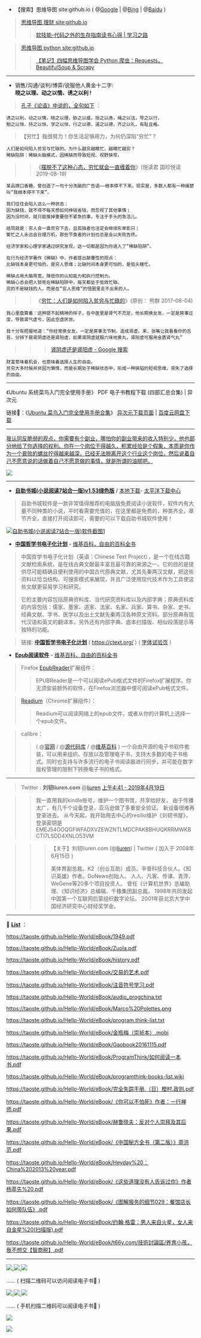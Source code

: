 - 【搜索】思维导图 site:github.io ( @[Google](https://www.google.com/search?hl=zh_CN&source=hp&ei=NIVkXYCiMc_ZhwP9zobwBw&q=%E6%80%9D%E7%BB%B4%E5%AF%BC%E5%9B%BE+site%3Agithub.io) | @[Bing](https://cn.bing.com/search?q=%E6%80%9D%E7%BB%B4%E5%AF%BC%E5%9B%BE+site%3Agithub.io) | @[Baidu](https://www.baidu.com/s?ie=utf-8&f=8&rsv_bp=1&rsv_idx=1&tn=baidu&wd=%E6%80%9D%E7%BB%B4%E5%AF%BC%E5%9B%BE%20site%3Agithub.io) )

>  [思维导图 理财 site:github.io](https://www.google.com/search?hl=zh_CN&ei=R4VkXeX_EoqEoASmlp3QDA&q=%E6%80%9D%E7%BB%B4%E5%AF%BC%E5%9B%BE+%E7%90%86%E8%B4%A2+site%3Agithub.io)
>> [软技能-代码之外的生存指南读书心得 | 学习之路](https://dumingcode.github.io/2018/04/22/2018-04-22-%E8%BD%AF%E6%8A%80%E8%83%BD%20%E4%BB%A3%E7%A0%81%E4%B9%8B%E5%A4%96%E7%9A%84%E7%94%9F%E5%AD%98%E6%8C%87%E5%8D%97%E8%AF%BB%E4%B9%A6%E5%BF%83%E5%BE%97/)

>  [思维导图 python site:github.io](https://www.google.com/search?hl=zh_CN&ei=G4lkXbmSI8zi-Aauiq3oDg&q=思维导图+python+site%3Agithub.io)
>> [【笔记】四幅思维导图学会 Python 爬虫：Requests，BeautifulSoup & Scrapy](https://woaielf.github.io/2018/04/28/scrappy/)

-------------------------------------------------------------------------------

- 销售/沟通/谈判/博弈/说服他人黄金十二字:<br>
**晓之以理、动之以情、诱之以利 !**

> [孔子《论语》中说的，全句如下](https://baike.sogou.com/v76626849.htm?fromTitle=%E5%8A%A8%E4%B9%8B%E4%BB%A5%E6%83%85%2C%E6%99%93%E4%B9%8B%E4%BB%A5%E7%90%86) ：
```
诱之以利，动之以情，晓之以理，胁之以威，授之以渔，绳之以法，导之以行，
勉之以恒，持之以恒，学之以恒，行之以德，道之以德，齐之以礼，有耻且格。
```
> 【穷忙】我很努力！你生活足够用力，为何仍深陷“穷忙”？
```
人们是如何陷入贫穷与忙碌的。为什么越穷越瞎忙，越瞎忙越穷？
稀缺陷阱：稀缺头脑模式，因稀缺而导致短视、视野狭窄。
```
>> 《[摆脱不了这种心态，穷忙就会一直缠着你](https://mp.weixin.qq.com/s/IjihOqIuW_DjIgKSmQp01w)》(悦读君 国珍悦读 2019-08-19)
```
某品牌口香糖，曾创造了一句十分洗脑的广告语——根本停不下来。现实是，多数人都有一种痛楚叫“我根本停不下来”。

我们往往会陷入这么一种状态：
因为缺钱，就不得不每天想如何挣钱省钱，而忽视了其他事情；
因为没时间，就只能推掉重要但不紧急的事，专注于手头的急活儿。

结局就是：穷人会一直贫穷下去，且孤独者也注定会继续形单影只；
繁忙之人永远会日理万机，那些节食者的计划也总是会以失败告终。

经济学家和心理学家通过研究发现，这一切都是因为你进入了“稀缺陷阱”。
```
```
在行为经济学著作《稀缺》中，作者提出颠覆性的观点：
比缺钱本身更可怕的，是穷人思维；比缺时间本身更可怕的，是低头瞎忙。

稀缺占用大脑带宽，降低你的认知能力和执行控制力。
稀缺心态会把人锁死在稀缺陷阱中，每天都处于低效忙碌。
穷的不是缺钱的人，而是在“穷人思维”的怪圈里走不出来的人。
```
>> 《[穷忙：人们是如何陷入贫穷与忙碌的](https://mp.weixin.qq.com/s/ejmn51SZAOP_QLfDdwX6Gw)》(原创： 熊群 2017-08-04)
```
我心里盘算着：这种提不起精神的样子，在中医里是肾气不充足，他长期换女友，一定是房事过度，导致肾气虚亏，因此空虚厌世。

我十分有把握地道：“你经常换女友，一定是房事无节制，造成肾虚。来，张嘴让我看看你的舌苔，分辨下是肾阴虚还是肾阳虚，如果肾阴虚就服六味地黄丸，肾阳虚可服用金匮肾气丸”
```
>>> [肾阴虚还是肾阳虚 - Google 搜索](
https://www.google.com/search?hl=zh_CN&source=hp&ei=Dmp4Xa2wJIWA-QavvanACg&q=%E8%82%BE%E9%98%B4%E8%99%9A%E8%BF%98%E6%98%AF%E8%82%BE%E9%98%B3%E8%99%9A&oq=%E8%82%BE%E9%98%B4%E8%99%9A%E8%BF%98%E6%98%AF%E8%82%BE%E9%98%B3%E8%99%9A&gs_l=psy-ab.3...1371.1371..2618...0.0..0.86.86.1......0....2j1..gws-wiz.0mHQ0XKwfFw&ved=0ahUKEwit77SC6sfkAhUFQN4KHa9eCqgQ4dUDCAU&uact=5)
```
财富意味着机会，也意味着选择人生的自由。
贫穷大多时候并非因为懒惰，而是长期处于稀缺状态中，形成一种狭隘的短视思维，丧失了选择的自由。
```
-------------------------------------------------------------------------------

《Ubuntu 系统菜鸟入门完全使用手册》 PDF 电子书教程下载 (四部汇总合集) | 异次元

链接🔗：《[Ubuntu 菜鸟入门完全使用手册合集](https://www.iplaysoft.com/ubuntu-cai-niao-ru-men-pdf.html)》 [异次元下载页面](https://dl.iplaysoft.com/files/1900.html) | [百度云网盘下载](https://pan.baidu.com/share/link?shareid=62475&uk=3758096603)

-------------------------------------------------------------------------------

<a href="https://twitter.com/0792z/status/1150922079761522689">我认同反脆弱的观点，你需要有个副业，哪怕你的副业带来的收入特别少，他也部分地给了你选择的权利。你在一个岗位干得越久，积累经验是个假象，本质是你作为一个衰败的螺丝拧得越来越深，已经无法脱离开这个行业这个岗位，然后说着自己不愿意说的话做着自己不愿意做的事情，就是所谓的油腻吧。</a>

<img src="https://raw.githubusercontent.com/taoste/Hello-World/master/eBook/%E5%B7%A5%E4%BD%9C%E7%BB%8F%E9%AA%8C%E8%B0%88.PNG">

-------------------------------------------------------------------------------
- [**自助书城(小说阅读7站合一版)v1.53绿色版**](https://github.com/taoste/Hello-World/tree/master/Tools/%E8%87%AA%E5%8A%A9%E4%B9%A6%E5%9F%8E(%E5%B0%8F%E8%AF%B4%E9%98%85%E8%AF%BB7%E7%AB%99%E5%90%88%E4%B8%80%E7%89%88)) / [本地下载](https://github.com/taoste/Hello-World/blob/master/Tools/%E8%87%AA%E5%8A%A9%E4%B9%A6%E5%9F%8E(%E5%B0%8F%E8%AF%B4%E9%98%85%E8%AF%BB7%E7%AB%99%E5%90%88%E4%B8%80%E7%89%88)/%E8%87%AA%E5%8A%A9%E4%B9%A6%E5%9F%8E7%E7%AB%99%E5%90%88%E4%B8%80%E7%89%88zzsc1.53.rar?raw=true)- [太平洋下载中心](https://dl.pconline.com.cn/download/2313314.html)

>  自助书城软件是一款非常值得推荐的电脑版免费阅读小说软件，软件内有大量不同种类的小说，平时看需要充值的，在这里都是免费的，种类齐全，章节齐全，直接打开阅读即可，需要的可以下载自助书城软件使用！

>  <a href="https://dl.pconline.com.cn/download/2313314.html">
<img src="https://camo.githubusercontent.com/b51ed0c14916e63591665ff04aa7c5a4da4cbad6/68747470733a2f2f696d672e70636f6e6c696e652e636f6d2e636e2f696d616765732f75706c6f61642f7570632f74782f7063646c632f313831322f32362f6339352f3132353436363236365f313534353831313334313739325f6e6f77617465722e626d70"  alt="自助书城(小说阅读7站合一版)软件截图1" title="自助书城(小说阅读7站合一版)官方下载【https://www.downk.com/】-太平洋下载中心"></a>
 
- [**中国哲学书电子化计划**](https://zh.wikipedia.org/wiki/中國哲學書電子化計劃) - [维基百科，自由的百科全书](https://zh.wikipedia.org/)


> 中国哲学书电子化计划（英语：Chinese Text Project），是一个在线古籍文献检索系统，是在线古典文献最丰富且最可靠的来源之一。它的目的是提供尽可能精确且便利使用的中国古代原典文献，尤其先秦两汉文献，把这些资料以恰当结构、可搜索模式来展现，并且广泛使用现代技术作为工具使这些文献更容易学习和研究。
> 
> 它的主要内容包括原典资料库、当代研究资料库以及内部字典；原典资料库的内容包括：儒家、墨家、道家、法家、名家、兵家、算书、杂家、史书、经典文献、字书、医学以及出土文献先秦两汉各种原文资料。部分原典有现代汉语和英文的翻译本，另外还有内部字典、底本扫描版、相似段落提示等独特的功能。


>  链接: [**中国哲学书电子化计划**](https://ctext.org/zhs) ( https://ctext.org/ ) 
>       ( [字体试验页](https://ctext.org/font-test-page/zhs) )

- [**Epub阅读软件**](https://zh.wikipedia.org/wiki/EPUB) - [维基百科，自由的百科全书](https://zh.wikipedia.org/)

>  Firefox [EpubReader](https://addons.mozilla.org/zh-CN/firefox/addon/epubreader/)扩展组件：
>>  EPUBReader是一个可以阅读ePub格式文件的Firefox扩展程序。你无须安装额外的软件，在Firefox浏览器中便可阅读ePub格式文件。

>  [Readium](https://chrome.google.com/webstore/detail/readium-projects/ngcfggenkbkkglbpmioopllienkphpao?hl=zh-CN)（Chrome扩展组件）：
>>  Readium可以阅读网络上的epub文件，或者从你的计算机上选择一个epub文件。

>  calibre：
>>  ( @[官网](http://www.calibre-ebook.com/) / @[源代码库](https://github.com/kovidgoyal/calibre) / @[维基百科](https://zh.wikipedia.org/zh-cn/Calibre) )
>>  一个自由开源的电子书软件套装，可以用来组织、存放以及管理电子书，支持大多数的电子书格式。同时也支持与许多流行的电子书阅读器进行同步，并可能在数字版权管理的限制下转换电子书的格式。

-------------------------------------------------------------------------------
>  Twitter : **刘韧liuren.com** @[liuren](https://twitter.com/liuren/) [上午4:41 - 2019年4月19日](https://twitter.com/liuren/status/1119219399129485312)

>> 我一直用我的kindle账号，维护一个图书馆，共享给好友，
>> 由于传播太广，有几千个设备登录，亚马逊做了多重安全验证。
>> 新设备很难再登录进去。
>> 从今天起，我开始用去中心的resilio维护《刘韧书屋》，
>> 登录密钥是 EMEJ54OOQGFWFADXVZEWZNTLMDCPAKBBHUQKRRMWKBCTI7LSDD4XNLO53VM

>>>  【关于】刘韧liuren.com (@[liuren](https://twitter.com/liuren/)) | Twitter 
>>>  ( 加入于 2008年6月15日  )
>>>  
>>>  美体育副总裁。K2（创业互助）成员。辛普科技合伙人。《知识英雄》作者。DoNews创始人。
>>>  人人、凡客、传课、青萍、WeGene等20多个项目投资人。
>>>  曾任《计算机世界》总编助理、《知识经济》总编辑、千橡集团副总裁。
>>>  1998年共同发起中国第一个互联网启蒙组织数字论坛。
>>>  2001年获北京大学中国经济研究中心财经奖学金。

-------------------------------------------------------------------------------

📕 [**List**](README.md) ：

https://taoste.github.io/Hello-World/eBook/1949.pdf

https://taoste.github.io/Hello-World/eBook/Zuola.pdf

https://taoste.github.io/Hello-World/eBook/history.pdf

https://taoste.github.io/Hello-World/eBook/交易的艺术.pdf

https://taoste.github.io/Hello-World/eBook/注音符号学习.pdf

https://taoste.github.io/Hello-World/eBook/audio_progchina.txt

https://taoste.github.io/Hello-World/eBook/Marco%20Polettes.png

https://taoste.github.io/Hello-World/eBook/program.think-list.txt

https://taoste.github.io/Hello-World/eBook/金瓶梅（崇祯本）.mobi

https://taoste.github.io/Hello-World/eBook/Gaobook20161115.pdf

https://taoste.github.io/Hello-World/eBook/ProgramThink/如何阅读一本书.pdf

https://taoste.github.io/Hello-World/eBook/programthink-books-list.wiki

https://taoste.github.io/Hello-World/eBook/完全失踪手册.（日）樫村.政则.pdf

https://taoste.github.io/Hello-World/eBook/《你可以不怕死》作者：一行禅师.pdf

https://taoste.github.io/Hello-World/eBook/赫鲁晓夫：反对个人崇拜及其后果.pdf

https://taoste.github.io/Hello-World/eBook/《中国秘方全书（第二版）》周洪范.pdf

https://taoste.github.io/Hello-World/eBook/Heyday%20：China%202013%20year.pdf

https://taoste.github.io/Hello-World/eBook/《这些道理没有人告诉过你》作者杨萃先%20.pdf

https://taoste.github.io/Hello-World/eBook/《图解服务的细节029：餐馆店长如何带队伍》.pdf

https://taoste.github.io/Hello-World/eBook/约翰·格雷：男人来自火星，女人来自金星%20(扫描版).pdf	

https://taoste.github.io/Hello-World/eBook/t66y.com/技術討論區/养育小孩，我不想交【智商税】.pdf

-------------------------------------------------------------------------------

<p>
<a href="https://raw.githubusercontent.com/taoste/Hello-World/master/eBook/%E2%80%9C%E8%B4%A2%E5%8A%A1%E8%87%AA%E7%94%B1%E2%80%9D%E7%BB%88%E6%9E%81%E4%B9%A6%E5%8D%95%EF%BC%9A%E4%BB%8E%E5%85%A5%E9%97%A8%E5%88%B0%E8%BF%9B%E9%98%B6/%E5%A4%A7%E4%BD%AC%E6%BC%94%E8%AE%B2%EF%BC%88%E5%AE%8C%E6%95%B4%E7%89%88%EF%BC%89.jpg" title="【图文】大佬演讲（完整版）.jpg">
<img src="https://github.com/taoste/Hello-World/blob/master/eBook/%E2%80%9C%E8%B4%A2%E5%8A%A1%E8%87%AA%E7%94%B1%E2%80%9D%E7%BB%88%E6%9E%81%E4%B9%A6%E5%8D%95%EF%BC%9A%E4%BB%8E%E5%85%A5%E9%97%A8%E5%88%B0%E8%BF%9B%E9%98%B6/qrcode/1.png?raw=true"/>
</a>

<a href="https://taoste.github.io/Hello-World/eBook/“财务自由”终极书单：从入门到进阶/小狗钱钱.pdf" title="【电子书】小狗钱钱.pdf">
<img src="https://github.com/taoste/Hello-World/blob/master/eBook/%E2%80%9C%E8%B4%A2%E5%8A%A1%E8%87%AA%E7%94%B1%E2%80%9D%E7%BB%88%E6%9E%81%E4%B9%A6%E5%8D%95%EF%BC%9A%E4%BB%8E%E5%85%A5%E9%97%A8%E5%88%B0%E8%BF%9B%E9%98%B6/qrcode/2.png?raw=true"/>
</a>

<a href="https://raw.githubusercontent.com/taoste/Hello-World/master/eBook/%E3%80%8A%E4%BA%BA%E4%BA%BA%E9%83%BD%E8%83%BD%E7%94%A8%E8%8B%B1%E8%AF%AD%E3%80%8B%E6%9D%8E%E7%AC%91%E6%9D%A5/%E3%80%8A%E6%8A%8A%E4%BD%A0%E7%9A%84%E8%8B%B1%E8%AF%AD%E7%94%A8%E8%B5%B7%E6%9D%A5%E3%80%8B%E6%80%9D%E7%BB%B4%E5%AF%BC%E5%9B%BE(%E9%A2%84%E8%A7%88).png" title="【思维导图(预览)】李笑来《把你的英语用起来》.png">
<img src="https://github.com/taoste/Hello-World/blob/master/eBook/qrcode/6.png?raw=true"/>
</a>
</p>
 …… ( 扫描二维码可以访问阅读电子书📕  ) 

 
 <p>
 <a href="https://taoste.github.io/Hello-World/eBook/ProgramThink/%E7%BA%A6%E7%BF%B0%C2%B7%E5%B8%83%E9%9B%B7%E8%90%A7%EF%BC%9A%E5%AE%B6%E5%BA%AD%E4%BC%9A%E4%BC%A4%E4%BA%BA%E2%80%94%E2%80%94%E8%87%AA%E6%88%91%E9%87%8D%E7%94%9F%E7%9A%84%E6%96%B0%E5%A5%91%E6%9C%BA%20(%E6%89%AB%E6%8F%8F%E7%89%88).pdf" title="【电子书】约翰·布雷萧：家庭会伤人——自我重生的新契机 (扫描版).pdf">
<img src="https://taoste.github.io/Hello-World/eBook/ProgramThink/qrcode/1.png?raw=true"/>
</a>
<a href="https://taoste.github.io/Hello-World/eBook/ProgramThink/%E5%9F%BA%E6%80%9D%C2%B7%E6%96%AF%E5%9D%A6%E8%AF%BA%E7%BB%B4%E5%A5%87%EF%BC%9A%E5%AF%B9%E4%BC%AA%E5%BF%83%E7%90%86%E5%AD%A6%E8%AF%B4%E4%B8%8D%20(%E7%AC%AC8%E7%89%88%20%E6%89%AB%E6%8F%8F%E7%89%88).pdf" title="【电子书】基思·斯坦诺维奇：对伪心理学说不 (第8版 扫描版).pdf">
<img src="https://taoste.github.io/Hello-World/eBook/ProgramThink/qrcode/2.png?raw=true"/> 
</a>
<a href="https://taoste.github.io/Hello-World/eBook/ProgramThink/简·尼尔森：正面管教.pdf"  title="【电子书】简·尼尔森：正面管教">
<img src="https://taoste.github.io/Hello-World/eBook/ProgramThink/qrcode/3.png?raw=true"/> 
 </a>
</p>
 …… ( 手机扫描二维码可以阅读电子书📕  ) 

<p><a href="https://github.com/taoste/Hello-World/blob/master/eBook/%E3%80%8A%E4%BA%BA%E4%BA%BA%E9%83%BD%E8%83%BD%E7%94%A8%E8%8B%B1%E8%AF%AD%E3%80%8B%E6%9D%8E%E7%AC%91%E6%9D%A5/%E3%80%8A%E6%8A%8A%E4%BD%A0%E7%9A%84%E8%8B%B1%E8%AF%AD%E7%94%A8%E8%B5%B7%E6%9D%A5%E3%80%8B%E6%80%9D%E7%BB%B4%E5%AF%BC%E5%9B%BE(%E9%A2%84%E8%A7%88).png?raw=true" title="【预览图】《把你的英语用起来》思维导图(预览).png">
<img src="https://github.com/taoste/Hello-World/blob/master/eBook/《人人都能用英语》李笑来/《把你的英语用起来》思维导图(预览).png?raw=true"/></a></p>

<p><a href="https://m.weibo.cn/status/4368496051750032?sourceType=weixin&wm=9006_2001&featurecode=newtitle&from=timeline&isappinstalled=0" title="【图文】微博 :《南方周末》整版文章的《父亲》原稿"><img src="https://github.com/taoste/Hello-World/blob/master/eBook/yourchina/nfzm.jpg?raw=true"/></a></p>
 
